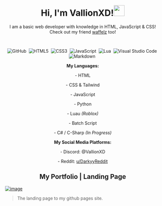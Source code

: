 <h1 align="center"><b>Hi, I'm VallionXD!</b><img src="https://media.giphy.com/media/hvRJCLFzcasrR4ia7z/giphy.gif" width="35"></h1>

<p align="center">I am a basic web developer with knowledge in HTML, JavaScript & CSS! Check out my friend <a href="https://github.com/waffelz0">waffelz</a> too!</p>

<br>

<div align="center">

![GitHub](https://img.shields.io/badge/github-%23121011.svg?style=for-the-badge&logo=github&logoColor=white)&nbsp;  ![HTML5](https://img.shields.io/badge/HTML5%20-%23E34F26.svg?style=for-the-badge&logo=html5&logoColor=white)&nbsp;  ![CSS3](https://img.shields.io/badge/CSS%20-%231572B6.svg?style=for-the-badge&logo=css3&logoColor=white)&nbsp;  ![JavaScript](https://img.shields.io/badge/JavaScript%20-%23F7DF1E.svg?style=for-the-badge&logo=javascript&logoColor=black)&nbsp; ![Lua](https://img.shields.io/badge/Lua-2C2D72?style=for-the-badge&logo=lua&logoColor=white)&nbsp;  ![Visual Studio Code](https://img.shields.io/badge/VS%20Code-0078d7.svg?style=for-the-badge&logo=visual-studio-code&logoColor=white)&nbsp; ![Markdown](https://img.shields.io/badge/markdown-%23000000.svg?style=for-the-badge&logo=markdown&logoColor=white)&nbsp;

</div>

<p align="center"><strong>My Languages:</strong></p>

<p align="center">- HTML</p>
<p align="center">- CSS & Tailwind</p>
<p align="center">- JavaScript</p>
<p align="center">- Python</p>
<p align="center">- Luau <i>(Roblox)</i></p>
<p align="center">- Batch Script</p>
<p align="center">- C# / C-Sharp <i>(In Progress)</i></p>

<p align="center"><strong>My Social Media Platforms:</strong></p>

<p align="center">- Discord: @VallionXD</p>
<p align="center">- Reddit: <a href="https://reddit.com/u/DarkyyReddit">u/DarkyyReddit</a></p>

<!--
**VallionXD/VallionXD** is a ✨ _special_ ✨ repository because its `README.md` (this file) appears on your GitHub profile.

Here are some ideas to get you started:

- 🔭 I’m currently working on ...
- 🌱 I’m currently learning ...
- 👯 I’m looking to collaborate on ...
- 🤔 I’m looking for help with ...
- 💬 Ask me about ...
- 📫 How to reach me: ...
- 😄 Pronouns: ...
- ⚡ Fun fact: ...
-->

<h2 align="center">My Portfolio | Landing Page</h2>

[![image](https://github.com/VallionXD/Portfolio/assets/151787330/608933fa-5f84-455b-b2f7-7067d8685b15)](https://vallionxd.github.io/Portfolio/)

> The landing page to my github pages site.
